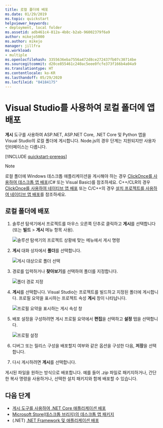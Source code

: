 ```yaml
---
title: 로컬 폴더에 배포
ms.date: 01/29/2019
ms.topic: quickstart
helpviewer_keywords:
- deployment, local folder
ms.assetid: adb461c4-812a-4b8c-b2ab-96002379f6a9
author: mikejo5000
ms.author: mikejo
manager: jillfra
ms.workload:
- multiple
ms.openlocfilehash: 3355636eba7556a472d8ce272437fb07c30714be
ms.sourcegitcommit: d20ce855461c240ac5eee0fcfe373f166b4a04a9
ms.translationtype: HT
ms.contentlocale: ko-KR
ms.lasthandoff: 05/29/2020
ms.locfileid: "84184175"
---
```

# <a name="deploy-an-app-to-a-local-folder-using-visual-studio"></a>Visual Studio를 사용하여 로컬 폴더에 앱 배포

**게시** 도구를 사용하여 ASP.NET, ASP.NET Core, .NET Core 및 Python 앱을 Visual Studio의 로컬 폴더에 게시합니다. Node.js의 경우 단계는 지원되지만 사용자 인터페이스는 다릅니다.

[!INCLUDE [quickstart-prereqs](includes/quickstart-prereqs.md)]

> [!NOTE]
> 로컬 폴더에 Windows 데스크톱 애플리케이션을 게시해야 하는 경우 [ClickOnce를 사용하여 데스크톱 앱 배포](how-to-publish-a-clickonce-application-using-the-publish-wizard.md)(C# 또는 Visual Basic)를 참조하세요. C++/CLR의 경우 [ClickOnce를 사용하여 네이티브 앱 배포](/cpp/windows/clickonce-deployment-for-visual-cpp-applications) 또는 C/C++의 경우 [설치 프로젝트를 사용하여 네이티브 앱 배포](/cpp/windows/walkthrough-deploying-a-visual-cpp-application-by-using-a-setup-project)를 참조하세요.

## <a name="deploy-to-a-local-folder"></a>로컬 폴더에 배포

1. 솔루션 탐색기에서 프로젝트를 마우스 오른쪽 단추로 클릭하고 **게시**를 선택합니다(또는 **빌드** > **게시** 메뉴 항목 사용).

    ![솔루션 탐색기의 프로젝트 상황에 맞는 메뉴에서 게시 명령](../deployment/media/quickstart-publish.png "게시 선택")

1. **게시** 대화 상자에서 **폴더**를 선택합니다.

    ![게시 대상으로 폴더 선택](../deployment/media/quickstart-publish-folder.png "폴더 선택")

1. 경로를 입력하거나 **찾아보기**를 선택하여 폴더를 지정합니다.

    ![폴더 경로 지정](../deployment/media/quickstart-publish-folder-path.png "폴더 선택")

1. **게시**를 선택합니다. Visual Studio는 프로젝트를 빌드하고 지정된 폴더에 게시합니다. 프로필 요약을 표시하는 프로젝트 속성 **게시** 창이 나타납니다.

    ![프로필 요약을 표시하는 게시 속성 창](../deployment/media/quickstart-publish-folder-summary.png)

1. 배포 설정을 구성하려면 게시 프로필 요약에서 **편집**을 선택하고 **설정** 탭을 선택합니다.

    ![프로필 설정](../deployment/media/quickstart-profile-settings.png "프로필 설정")

1. 디버그 또는 릴리스 구성을 배포할지 여부와 같은 옵션을 구성한 다음, **저장**을 선택합니다.

1. 다시 게시하려면 **게시**를 선택합니다.

게시된 파일을 원하는 방식으로 배포합니다. 예를 들어 *.zip* 파일로 패키지하거나, 간단한 복사 명령을 사용하거나, 선택한 설치 패키지와 함께 배포할 수 있습니다.

## <a name="next-steps"></a>다음 단계

- [게시 도구를 사용하여 .NET Core 애플리케이션 배포](/dotnet/core/deploying/deploy-with-vs?toc=/visualstudio/deployment/toc.json&bc=/visualstudio/deployment/_breadcrumb/toc.json)
- [Microsoft Store(데스크톱 브리지)의 데스크톱 앱 패키지](/windows/uwp/porting/desktop-to-uwp-packaging-dot-net?toc=/visualstudio/deployment/toc.json&bc=/visualstudio/deployment/_breadcrumb/toc.json)
- (.NET) [.NET Framework 및 애플리케이션 배포](/dotnet/framework/deployment/)
